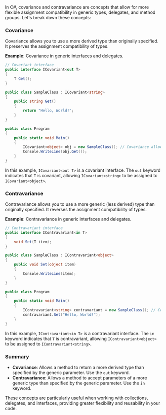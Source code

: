 In C#, covariance and contravariance are concepts that allow for more flexible assignment compatibility in generic types, delegates, and method groups. Let's break down these concepts:

### Covariance

Covariance allows you to use a more derived type than originally specified. It preserves the assignment compatibility of types.

**Example**: Covariance in generic interfaces and delegates.

```csharp
// Covariant interface
public interface ICovariant<out T>
{
    T Get();
}

public class SampleClass : ICovariant<string>
{
    public string Get()
    {
        return "Hello, World!";
    }
}

public class Program
{
    public static void Main()
    {
        ICovariant<object> obj = new SampleClass(); // Covariance allows this assignment
        Console.WriteLine(obj.Get());
    }
}
```

In this example, `ICovariant<out T>` is a covariant interface. The `out` keyword indicates that `T` is covariant, allowing `ICovariant<string>` to be assigned to `ICovariant<object>`.

### Contravariance

Contravariance allows you to use a more generic (less derived) type than originally specified. It reverses the assignment compatibility of types.

**Example**: Contravariance in generic interfaces and delegates.

```csharp
// Contravariant interface
public interface IContravariant<in T>
{
    void Set(T item);
}

public class SampleClass : IContravariant<object>
{
    public void Set(object item)
    {
        Console.WriteLine(item);
    }
}

public class Program
{
    public static void Main()
    {
        IContravariant<string> contravariant = new SampleClass(); // Contravariance allows this assignment
        contravariant.Set("Hello, World!");
    }
}
```

In this example, `IContravariant<in T>` is a contravariant interface. The `in` keyword indicates that `T` is contravariant, allowing `IContravariant<object>` to be assigned to `IContravariant<string>`.

### Summary

- **Covariance**: Allows a method to return a more derived type than specified by the generic parameter. Use the `out` keyword.
- **Contravariance**: Allows a method to accept parameters of a more generic type than specified by the generic parameter. Use the `in` keyword.

These concepts are particularly useful when working with collections, delegates, and interfaces, providing greater flexibility and reusability in your code.
